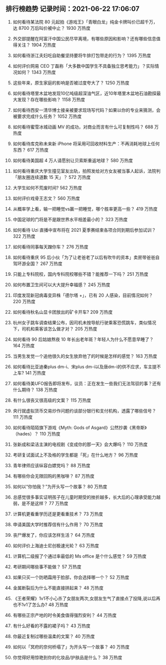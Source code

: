 
## 排行榜趋势 记录时间：2021-06-22 17:06:07
  
  1. 如何看待某法院 80 元起拍《游戏王》「青眼白龙」纯金卡牌叫价已超千万，达 8700 万后叫价被中止？ 1930 万热度
    
  2. 外交部提醒在阿富汗中国公民尽早离境，有哪些原因和影响？还有哪些信息值得关注？ 1904 万热度
    
  3. 如何看待浙江夫妇吃自助餐坚持要将牛排打包带走的行为？ 1395 万热度
    
  4. 如何评价网易 CEO 丁磊称「大多数中国学生不具备独立思考能力」？实际情况如何？ 1343 万热度
    
  5. 这些年来，原生家庭的影响是否被过度夸大了？ 1250 万热度
    
  6. 如何看待塔里木盆地发现10亿吨级超深油气区，近10年塔里木盆地石油勘探最大发现？存在哪些影响？ 1158 万热度
    
  7. 如何看待西安一清华博士接亲被要求现场写代码？如果以你的专业来猜测，会被要求完成什么任务？ 1052 万热度
    
  8. 如何看待蜜雪冰城动画 MV 的成功，对商业而言有什么可复制性吗？ 688 万热度
    
  9. 如何看待库克称未来新 iPhone 将采用可回收材料生产：不再消耗地球上任何东西？ 617 万热度
    
  10. 如何看待美国超 4 万人请愿别让贝索斯重返地球？ 580 万热度
    
  11. 如何看待重庆大学生撞见室友出轨，拍照发给对方女友被当事人起诉，法院判「朋友圈连续道歉 15 天」？ 572 万热度
    
  12. 大学生如何不荒废时间? 562 万热度
    
  13. 如何评价戏骨王志文？ 560 万热度
    
  14. 从概率学上看，输一把睡觉vs赢一把睡觉，哪个胜率更高一些？ 419 万热度
    
  15. 中国足球的门将是不是跟世界水平相差最小的？ 323 万热度
    
  16. 如何看待 Uzi 直播中宣布将在 2021 夏季赛结束各项合同到期后参加试训？ 322 万热度
    
  17. 如何看待同事每天蹭你车？ 276 万热度
    
  18. 如何看待重庆 95 后小伙「为了让老爸老了以后有吹牛的资本」卖房带爸爸自驾环游全国？ 267 万热度
    
  19. 只能上专科院校，国内专科院校哪些不错？能推荐一下吗？ 251 万热度
    
  20. 如何布置卫生间可以大大提升幸福感？ 245 万热度
    
  21. 印度发现新冠病毒变异株「德尔塔 +」，已有 20 人感染，目前情况如何？ 220 万热度
    
  22. 如何看待秋名山显卡团放出的矿卡开车? 209 万热度
    
  23. 杭州女子跳车调查结果公布，因司机未按导航行驶乘客恐慌跳车，类似情况下，司机和乘客该怎么做才对？ 205 万热度
    
  24. 如何看待 90 后姑娘熬夜 10 年长出老年斑？年轻人为什么不愿意早睡了？ 164 万热度
    
  25. 当男生发觉一个追他很久的女生放弃他了的时候是怎样的感觉？ 163 万热度
    
  26. 如何看待比亚迪秦plus dm-i、宋plus dm-i以及唐dm-i的供不应求，车主提不上车? 141 万热度
    
  27. 如何看待美UFO报告即将发布，议员：正在发生一些我们无法驾驭的事？还有什么期待？ 138 万热度
    
  28. 有什么很丧又很高级的文案？ 115 万热度
    
  29. 央行就虚拟货币交易炒作问题约谈部分银行和支付机构，透露了哪些信号？ 111 万热度
    
  30. 如何看待陌陌旗下游戏《Myth: Gods of Asgard》公然抄袭《黑帝斯》（hades）？ 110 万热度
    
  31. 张新成和梁洁主演的电视剧《变成你的那一天》会大爆吗？ 110 万热度
    
  32. 考研复试面试上不及格的学生都是「死」在什么地方？ 96 万热度
    
  33. 青年律师应该纵容白嫖党吗？ 88 万热度
    
  34. 有哪些你会无限回购的黑咖啡？ 87 万热度
    
  35. 如何以“你怕我？”为开头写一个故事？ 80 万热度
    
  36. 总感觉很多事实证明孩子在儿童时期受的挫折越多，长大后的心理承受能力越弱，是不是这样？ 77 万热度
    
  37. 计算机更看重学历还是更看重技术？ 73 万热度
    
  38. 申请美国大学时推荐信有什么作用？ 70 万热度
    
  39. 丧尸爆发了，你应该怎样生活？ 64 万热度
    
  40. 如何评价上海迪士尼创极速光轮？ 63 万热度
    
  41. 计算机二级报了个通过率最低的 Ms office 是个什么感觉？ 59 万热度
    
  42. 考研期间哪些事不能做？ 57 万热度
    
  43. 如果只买一个防晒霜用于脸部，你会选择哪一个？ 52 万热度
    
  44. 金属断裂后为什么不能直接拼起来？ 48 万热度
    
  45. 《王者荣耀》1v1不小心杀了女朋友两次,女朋友生气了直接点了投降,说以后再也不1v1了怎么办? 48 万热度
    
  46. 有哪些正宗产地的时令美食值得强烈安利？ 44 万热度
    
  47. 有什么好看的不露的裙子吗？ 43 万热度
    
  48. 你最近复制过哪些温柔的文案？ 40 万热度
    
  49. 如何以「冥府的奈何桥塌了」为开头写一个故事？ 40 万热度
    
  50. 你觉得好用惊艳到你的化妆品/护肤品是什么？ 38 万热度
    